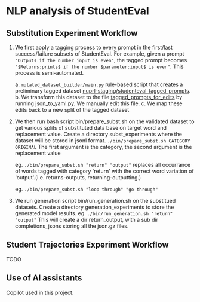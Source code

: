 # NLP analysis of StudentEval

## Substitution Experiment Workflow

1. We first apply a tagging process to every prompt in the first/last success/failure subsets of StudentEval.
   For example, given a prompt `"Outputs if the number input is even"`, the tagged prompt becomes
   `"$Returns:prints$ if the number $parameter:input$ is even"`. This process is semi-automated.

   a. `mutated_dataset_builder/main.py` rule-based script that creates a preliminary tagged dataset
      [nuprl-staging/studenteval_tagged_prompts](https://huggingface.co/datasets/nuprl-staging/studenteval_tagged_prompts).
   b. We transform this dataset to the file [tagged_prompts_for_edits](https://github.com/franlucc/studenteval_nlp/blob/main/tagged_prompts_for_edits.yaml) by running json_to_yaml.py. We manually edit this file.
   c. We map these edits back to a new split of the tagged dataset

2. We then run bash script bin/prepare_subst.sh on the validated dataset to get various splits of substituted data base on target word and replacement value. Create a directory subst_experiments where the dataset will be stored in jsonl format.
   `./bin/prepare_subst.sh CATEGORY ORIGINAL`
   The first argument is the category, the second argument is the replacement value

   eg. `./bin/prepare_subst.sh "return" "output"`
   replaces all occurrance of words tagged with category 'return' with the correct word variation of 'output'.(i.e. returns-outputs, returning-outputting.)
   
   eg. `./bin/prepare_subst.sh "loop through" "go through"`

3. We run generation script bin/run_generation.sh on the substitued datasets. Create a directory generation_experiments to store the generated model results.
   eg. `./bin/run_generation.sh "return" "output"`
   This will create a dir return_output, with a sub dir completions_jsons storing all the json.gz files.

## Student Trajectories Experiment Workflow

TODO

## Use of AI assistants

Copilot used in this project.
